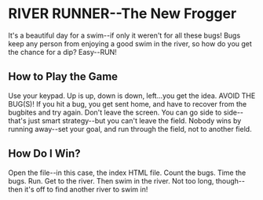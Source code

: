 RIVER RUNNER--The New Frogger
===============================

It's a beautiful day for a swim--if only it weren't for all these bugs!  Bugs keep any person from enjoying a good swim in the river, so how do you get the chance for a dip?  Easy--RUN!

## How to Play the Game

Use your keypad.  Up is up, down is down, left...you get the idea.
AVOID THE BUG(S)!  If you hit a bug, you get sent home, and have to recover from the bugbites and try again.
Don't leave the screen.  You can go side to side--that's just smart strategy--but you can't leave the field.  Nobody wins by running away--set your goal, and run through the field, not to another field.

## How Do I Win?

Open the file--in this case, the index HTML file.  Count the bugs.  Time the bugs.  Run.  Get to the river.  Then swim in the river.  Not too long, though--then it's off to find another river to swim in!

